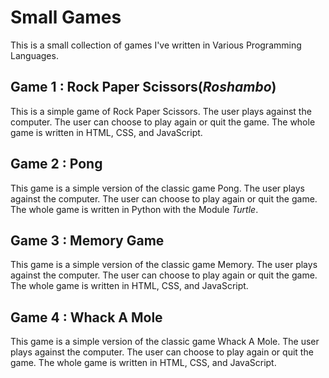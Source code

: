 # Small Games

This is a small collection of games I've written in Various Programming Languages.

## Game 1 : Rock Paper Scissors(*Roshambo*)
This is a simple game of Rock Paper Scissors. The user plays against the computer. The user can choose to play again or quit the game. The whole game is written in HTML, CSS, and JavaScript.
## Game 2 : Pong
This game is a simple version of the classic game Pong. The user plays against the computer. The user can choose to play again or quit the game. The whole game is written in Python with the Module *Turtle*.
## Game 3 : Memory Game
This game is a simple version of the classic game Memory. The user plays against the computer. The user can choose to play again or quit the game. The whole game is written in HTML, CSS, and JavaScript.
## Game 4 : Whack A Mole
This game is a simple version of the classic game Whack A Mole. The user plays against the computer. The user can choose to play again or quit the game. The whole game is written in HTML, CSS, and JavaScript.